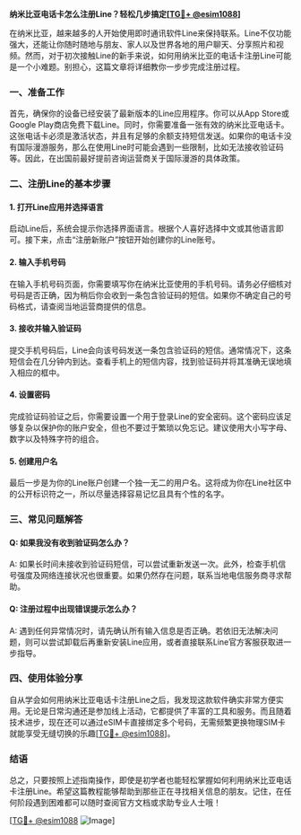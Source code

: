 **纳米比亚电话卡怎么注册Line？轻松几步搞定[[TG💪+ @esim1088](https://t.me/s/esim1088)]**

在纳米比亚，越来越多的人开始使用即时通讯软件Line来保持联系。Line不仅功能强大，还能让你随时随地与朋友、家人以及世界各地的用户聊天、分享照片和视频。然而，对于初次接触Line的新手来说，如何用纳米比亚的电话卡注册Line可能是一个小难题。别担心，这篇文章将详细教你一步步完成注册过程。

### 一、准备工作

首先，确保你的设备已经安装了最新版本的Line应用程序。你可以从App Store或Google Play商店免费下载Line。同时，你需要准备一张有效的纳米比亚电话卡。这张电话卡必须是激活状态，并且有足够的余额支持短信发送。如果你的电话卡没有国际漫游服务，那么在使用Line时可能会遇到一些限制，比如无法接收验证码等。因此，在出国前最好提前咨询运营商关于国际漫游的具体政策。

### 二、注册Line的基本步骤

#### 1. 打开Line应用并选择语言
启动Line后，系统会提示你选择界面语言。根据个人喜好选择中文或其他语言即可。接下来，点击“注册新账户”按钮开始创建你的Line账号。

#### 2. 输入手机号码
在输入手机号码页面，你需要填写你在纳米比亚使用的手机号码。请务必仔细核对号码是否正确，因为稍后你会收到一条包含验证码的短信。如果你不确定自己的号码格式，请查阅当地运营商提供的信息。

#### 3. 接收并输入验证码
提交手机号码后，Line会向该号码发送一条包含验证码的短信。通常情况下，这条短信会在几分钟内到达。查看手机上的短信内容，找到验证码并将其准确无误地填入相应的框中。

#### 4. 设置密码
完成验证码验证之后，你需要设置一个用于登录Line的安全密码。这个密码应该足够复杂以保护你的账户安全，但也不要过于繁琐以免忘记。建议使用大小写字母、数字以及特殊字符的组合。

#### 5. 创建用户名
最后一步是为你的Line账户创建一个独一无二的用户名。这将成为你在Line社区中的公开标识符之一，所以尽量选择容易记忆且具有个性的名字。

### 三、常见问题解答

#### Q: 如果我没有收到验证码怎么办？
A: 如果长时间未接收到验证码短信，可以尝试重新发送一次。此外，检查手机信号强度及网络连接状况也很重要。如果仍然存在问题，联系当地电信服务商寻求帮助。

#### Q: 注册过程中出现错误提示怎么办？
A: 遇到任何异常情况时，请先确认所有输入信息是否正确。若依旧无法解决问题，则可以尝试卸载后再重新安装Line应用，或者直接联系Line官方客服获取进一步指导。

### 四、使用体验分享

自从学会如何用纳米比亚电话卡注册Line之后，我发现这款软件确实非常方便实用。无论是日常沟通还是参加线上活动，它都提供了丰富的工具和服务。而且随着技术进步，现在还可以通过eSIM卡直接绑定多个号码，无需频繁更换物理SIM卡就能享受无缝切换的乐趣[[TG💪+ @esim1088](https://t.me/s/esim1088)]。

### 结语

总之，只要按照上述指南操作，即使是初学者也能轻松掌握如何利用纳米比亚电话卡注册Line。希望这篇教程能够帮助到那些正在寻找相关信息的朋友。记住，在任何阶段遇到困难都可以随时查阅官方文档或求助专业人士哦！

[[TG💪+ @esim1088](https://t.me/s/esim1088) ![Image](https://i.postimg.cc/4NQfJmqS/Snipaste-2025-05-13-00-14-12.png)]